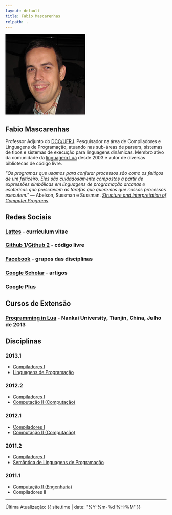 ```yaml
---
layout: default
title: Fabio Mascarenhas
relpath: .
---
```


<div markdown="1" class = "hero-unit">
<div class = "row-fluid">
<div class = "span3">
<img class = "media-object pull-left" src="mascarenhas.jpg"/>
</div>
<div class = "span9">

Fabio Mascarenhas
-----------------

Professor Adjunto do [DCC/UFRJ](http://www.dcc.ufrj.br). Pesquisador na área de Compiladores e Linguagens de Programação, 
atuando nas sub-áreas de parsers, sistemas de tipos e sistemas de execução para linguagens dinâmicas. Membro ativo da
comunidade da [linguagem Lua](http://www.lua.org) desde 2003 e autor de diversas bibliotecas de código livre.

*"Os programas que usamos para conjurar processos são como os feitiços de um feiticeiro. Eles são cuidadosamente compostos a partir de expressões simbólicas em *linguagens de programação* arcanas e esotéricas que prescrevem as
tarefas que queremos que nossos processos executem."* &mdash; Abelson, Sussman e Sussman. [*Structure and interpretation of Computer Programs*](http://mitpress.mit.edu/sicp/).

</div>
</div>
</div>

<div markdown="1" class = "row-fluid">
<div class = "span6">

Redes Sociais
-------------

### [Lattes](http://buscatextual.cnpq.br/buscatextual/visualizacv.do?id=K4755986D9) - curriculum vitae

### [Github 1](https://github.com/mascarenhas)/[Github 2](https://github.com/fabiomascarenhas) - código livre

### [Facebook](https://www.facebook.com/mascarenhasufrj) - grupos das disciplinas

### [Google Scholar](http://scholar.google.com/citations?user=kdEMTYkAAAAJ) - artigos

### [Google Plus](https://plus.google.com/106095493628335523079/about)

Cursos de Extensão
------------------

### [Programming in Lua](lua) - Nankai University, Tianjin, China, Julho de 2013

</div>

<div class = "span4">

Disciplinas
-----------

### 2013.1

* [Compiladores I](comp)
* [Linguagens de Programação](lp)

### 2012.2

* [Compiladores I](comp20122)
* [Computação II (Computação)](java)

### 2012.1

* [Compiladores I](comp20121)
* [Computação II (Computação)](java20121)

### 2011.2

* [Compiladores I](comp20112)
* [Semântica de Linguagens de Programação](sem)

### 2011.1

* [Computação II (Engenharia)](mab225)
* Compiladores II

</div>
</div>

* * * * *

Última Atualização: {{ site.time | date: "%Y-%m-%d %H:%M" }}
